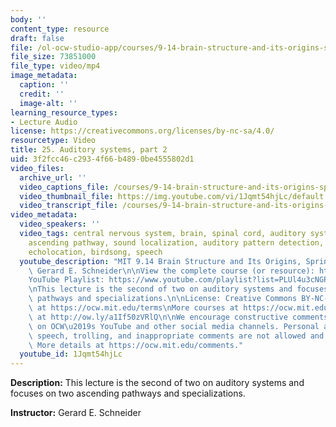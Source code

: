 ```yaml
---
body: ''
content_type: resource
draft: false
file: /ol-ocw-studio-app/courses/9-14-brain-structure-and-its-origins-spring-2014/mit9_14s14_lec25_360p_16_9.mp4
file_size: 73851000
file_type: video/mp4
image_metadata:
  caption: ''
  credit: ''
  image-alt: ''
learning_resource_types:
- Lecture Audio
license: https://creativecommons.org/licenses/by-nc-sa/4.0/
resourcetype: Video
title: 25. Auditory systems, part 2
uid: 3f2fcc46-c293-4f66-b489-0be4555802d1
video_files:
  archive_url: ''
  video_captions_file: /courses/9-14-brain-structure-and-its-origins-spring-2014/mit9_14s14_lec25_captions.vtt
  video_thumbnail_file: https://img.youtube.com/vi/1Jqmt54hjLc/default.jpg
  video_transcript_file: /courses/9-14-brain-structure-and-its-origins-spring-2014/mit9_14s14_lec25_transcript.pdf
video_metadata:
  video_speakers: ''
  video_tags: central nervous system, brain, spinal cord, auditory system, hearing,
    ascending pathway, sound localization, auditory pattern detection, specialization,
    echolocation, birdsong, speech
  youtube_description: "MIT 9.14 Brain Structure and Its Origins, Spring 2014\nInstructor:\
    \ Gerard E. Schneider\n\nView the complete course (or resource): https://ocw.mit.edu/9-14S14\n\
    YouTube Playlist: https://www.youtube.com/playlist?list=PLUl4u3cNGP62ABe0O-0qtaHHxyKQi1ZwR\n\
    \nThis lecture is the second of two on auditory systems and focuses on two ascending\
    \ pathways and specializations.\n\nLicense: Creative Commons BY-NC-SA\nMore information\
    \ at https://ocw.mit.edu/terms\nMore courses at https://ocw.mit.edu\nSupport OCW\
    \ at http://ow.ly/a1If50zVRlQ\n\nWe encourage constructive comments and discussion\
    \ on OCW\u2019s YouTube and other social media channels. Personal attacks, hate\
    \ speech, trolling, and inappropriate comments are not allowed and may be removed.\
    \ More details at https://ocw.mit.edu/comments."
  youtube_id: 1Jqmt54hjLc
---
```

**Description:** This lecture is the second of two on auditory systems and focuses on two ascending pathways and specializations.

**Instructor:** Gerard E. Schneider